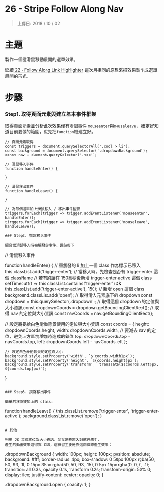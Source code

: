 # 26 - Stripe Follow Along Nav

> 上傳日: 2018 / 10 / 02

# 主題 

製作一個隨滑鼠移動展開的選單效果。

延續<a href="https://github.com/RSyehann/JavaScript-30/tree/master/Day%2022%20-%20Follow%20Along%20Link%20Highlighter"> 22 - Follow Along Link Highlighter</a>
這次用相同的原理來把效果製作成選單展開的形式。

# 步驟

### Step1. 取得頁面元素與建立基本事件框架

取得頁面元素並分析此次效果僅有兩個事件 `mouseenter`與`mouseleave`，
確定好知道目前要做的範圍，就先把`function`框建立好。

```
// 頁面元素取得
const triggers = document.querySelectorAll('.cool > li');
const background = document.querySelector('.dropdownBackground');
const nav = ducment.querySelector('.top');

// 滑鼠移入事件
function handleEnter() {

}

// 滑鼠移出事件
function handleLeave() {

}

// 為每個選單加上滑鼠移入 / 移出事件監聽
triggers.forEach(trigger => trigger.addEventListener('mouseenter', handleEnter));
tirggers.forEach(trigger => trigger.addEventListener('mouseleave', handleLeave));

### Step2. 撰寫移入事件

編寫當滑鼠移入時被觸發的事件，備註如下

```
// 滑鼠移入事件

function handleEnter() {
  // 替觸發的 li 加上一個 class 作為標示已移入
  this.classList.add('trigger-enter');
  // 當移入時，先檢查是否有 trigger-enter 這個 className
  // 若有的話在 150毫秒後新增 trigger-enter-active 這個 class
  setTimeout(() => this.classList.contains('trigger-enter') && this.classList.add('trigger-enter-active'), 150);
  // 新增 open 這個 class
  background.classList.add('open');
  // 取得滑入元素底下的 dropdown
  const dropdown = this.querySelector('.dropdown');
  // 取得這個 dropdown 的定位與大小資訊
  const dropdownCoords = dropdown.getBoundingClientRect();
  // 取得 nav 的定位與大小資訊
  const navCoords = nav.getBoundingClientRect();
  
  // 設定將要給白色滑動背景使用的定位與大小資訊
  const coords = 
    {
      height: dropdownCoords.height,
      width: dropdownCoords.width,
      // 要減去 nav 的定位，避免上方區塊增加時造成的錯位
      top: dropdownCoords.top - navCoords.top,
      left: dropdownCoords.left - navCoords.left
    };
    
    
    // 設定白色滑動背景的定位與大小
    background.style.setProperty('width', `${coords.width}px`);
    background.style.setProperty('height', `${coords.height}px`);
    background.style.setProperty('transform', `translate(${coords.left}px, ${coords.top}px)`);
  }
  ```
  
  ### Step3. 撰寫移出事件
  
  簡單的移除被加上的 class:
  ```
  function handleLeave() {
    this.classList.remove('trigger-enter', 'trigger-enter-active');
    background.classList.remove('open');
  }
  ```
  
  # 其他
  
  利用 JS 取得定位及大小資訊，並在適時置入對應元素中，
  產生的動畫效果還得靠 CSS，這練習主要是靠這兩個來產生效果：
  
  ```
  .dropdownBackground {
    width: 100px;
    height: 100px;
    position: absolute;
    background: #fff;
    border-radius: 4px;
    box-shadow: 0 50px 100px rgba(50, 50, 93, .1), 0 15px 35px rgba(50, 50, 93, .15), 0 5px 15px rgba(0, 0, 0, .1);
    transition: all 0.3s, opacity 0.1s, transform 0.2s;
    transform-origin: 50% 0;
    display: flex;
    justify-content: center;
    opacity: 0;
  }
  
  .dropdownBackground.open {
    opacity: 1;
  }
  ```
  
